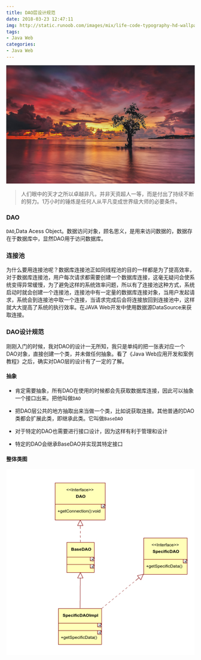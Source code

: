 ```yaml
---
title: DAO层设计规范
date: 2018-03-23 12:47:11
img: http://static.runoob.com/images/mix/life-code-typography-hd-wallpaper-1920x1080-7168.jpg
tags:
- Java Web
categories:
- Java Web
---
```


![](dao-specification/top.jpg)

<blockquote class="blockquote-center">人们眼中的天才之所以卓越非凡，并非天资超人一等，而是付出了持续不断的努力。1万小时的锤炼是任何人从平凡变成世界级大师的必要条件。</blockquote>

### DAO

`DAO`,Data Acess Object。数据访问对象，顾名思义，是用来访问数据的，数据存在于数据库中，显然DAO用于访问数据库。

### 连接池

为什么要用连接池呢？数据库连接池正如同线程池的目的一样都是为了提高效率，对于数据库连接池，用户每次请求都需要创建一个数据库连接，这毫无疑问会使系统变得异常缓慢，为了避免这样的系统效率问题，所以有了连接池这种方式，系统启动时就会创建一个连接池，连接池中有一定量的数据库连接对象，当用户发起请求，系统会到连接池中取一个连接，当请求完成后会将连接放回到连接池中，这样就大大提高了系统的执行效率。在JAVA Web开发中使用数据源DataSource来获取连接。

### DAO设计规范

刚刚入门的时候，我对DAO的设计一无所知，我只是单纯的把一张表对应一个DAO对象，直接创建一个类，并未做任何抽象。看了《Java Web应用开发和案例教程》之后，确实对DAO层的设计有了一定的了解。

#### 抽象

- 肯定需要抽象，所有DAO在使用的时候都会先获取数据库连接，因此可以抽象一个接口出来。把他叫做`DAO`

- 把DAO层公共的地方抽取出来当做一个类，比如说获取连接。其他普通的DAO类都会扩展此类，即继承此类。它叫做`BaseDAO`

- 对于特定的DAO也需要进行接口设计，因为这样有利于管理和设计

- 特定的DAO会继承BaseDAO并实现其特定接口

#### 整体类图

![](dao-specification/UMLer.jpg)